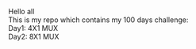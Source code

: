 Hello all  
This is my repo which contains my 100 days challenge:    
Day1: 4X1 MUX  
Day2: 8X1 MUX
